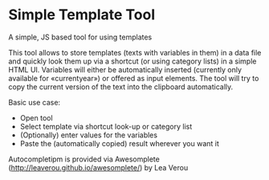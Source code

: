 # Simple Template Tool
A simple, JS based tool for using templates

This tool allows to store templates (texts with variables in them) in a data file and quickly look them up via a shortcut (or using category lists) in a simple HTML UI. Variables will either be automatically inserted (currently only available for «currentyear») or offered as input elements. The tool will try to copy the current version of the text into the clipboard automatically.

Basic use case:

* Open tool
* Select template via shortcut look-up or category list
* (Optionally) enter values for the variables
* Paste the (automatically copied) result wherever you want it

Autocompletipm is provided via Awesomplete (http://leaverou.github.io/awesomplete/) by Lea Verou